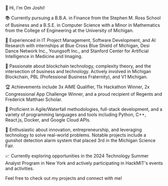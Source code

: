 👋 Hi, I'm Om Joshi!

📚 Currently pursuing a B.B.A. in Finance from the Stephen M. Ross School of Business and a B.S.E. in Computer Science with a Minor in Mathematics from the College of Engineering at the University of Michigan.

💼 Experienced in IT Project Management, Software Development, and AI Research with internships at Blue Cross Blue Shield of Michigan, Desi Dance Network Inc., Youngsoft Inc., and Stanford Center for Artificial Intelligence in Medicine and Imaging.

🚀 Passionate about blockchain technology, complexity theory, and the intersection of business and technology. Actively involved in Michigan Blockchain, PBL (Professional Business Fraternity), and V1 Michigan.

🏆 Achievements include 3x AIME Qualifier, 11x Hackathon Winner, 2x Congressional App Challenge Winner, and a proud recipient of Regents and Frederick Matthaei Scholar.

🔧 Proficient in Agile/Waterfall methodologies, full-stack development, and a variety of programming languages and tools including Python, C++, React.js, Docker, and Google Cloud APIs.

🌟 Enthusiastic about innovation, entrepreneurship, and leveraging technology to solve real-world problems. Notable projects include a gunshot detection alarm system that placed 3rd in the Michigan Science Fair.

📈 Currently exploring opportunities in the 2024 Technology Summer Analyst Program in New York and actively participating in HackMIT's events and activities.

Feel free to check out my projects and connect with me!

